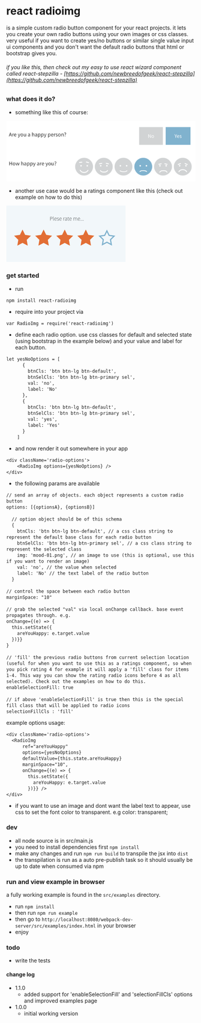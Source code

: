 # react radioimg
is a simple custom radio button component for your react projects. it lets you create your own radio buttons using your own images or css classes. very useful if you want to create yes/no buttons or similar single value input ui components and you don't want the default radio buttons that html or bootstrap gives you.

###### if you like this, then check out my easy to use react wizard component called react-stepzilla - [https://github.com/newbreedofgeek/react-stepzilla](https://github.com/newbreedofgeek/react-stepzilla)

### what does it do?
- something like this of course:

![react-stepzilla](https://raw.githubusercontent.com/newbreedofgeek/react-radioimg/master/radioimg-eg.png)

- another use case would be a ratings component like this (check out example on how to do this)

![react-stepzilla](https://raw.githubusercontent.com/newbreedofgeek/react-radioimg/master/radioimg-eg-rating.png)


### get started
- run
```
npm install react-radioimg
```
- require into your project via
```
var RadioImg = require('react-radioimg')
```
- define each radio option. use css classes for default and selected state (using bootstrap in the example below) and your value and label for each button.
```
let yesNoOptions = [
      {
        btnCls: 'btn btn-lg btn-default',
        btnSelCls: 'btn btn-lg btn-primary sel',
        val: 'no',
        label: 'No'
      },
      {
        btnCls: 'btn btn-lg btn-default',
        btnSelCls: 'btn btn-lg btn-primary sel',
        val: 'yes',
        label: 'Yes'
      }
    ]
```
- and now render it out somewhere in your app
```
<div className='radio-options'>
    <RadioImg options={yesNoOptions} />
</div>
```

- the following params are available

```
// send an array of objects. each object represents a custom radio button
options: [{optionsA}, {optionsB}]

  // option object should be of this schema
  {
    btnCls: 'btn btn-lg btn-default', // a css class string to represent the default base class for each radio button
    btnSelCls: 'btn btn-lg btn-primary sel', // a css class string to represent the selected class
    img: 'mood-01.png', // an image to use (this is optional, use this if you want to render an image)
    val: 'no', // the value when selected
    label: 'No' // the text label of the radio button
  }

// control the space between each radio button
marginSpace: "10"

// grab the selected "val" via local onChange callback. base event propagates through. e.g.
onChange={(e) => {
  this.setState({
    areYouHappy: e.target.value
  })}}
}

// 'fill' the previous radio buttons from current selection location (useful for when you want to use this as a ratings component, so when you pick rating 4 for example it will apply a 'fill' class for items 1-4. This way you can show the rating radio icons before 4 as all selected). Check out the examples on how to do this.
enableSelectionFill: true

// if above 'enableSelectionFill' is true then this is the special fill class that will be applied to radio icons
selectionFillCls : 'fill'
```

example options usage:
```
<div className='radio-options'>
  <RadioImg
      ref="areYouHappy"
      options={yesNoOptions}
      defaultValue={this.state.areYouHappy}
      marginSpace="10",
      onChange={(e) => {
        this.setState({
          areYouHappy: e.target.value
        })}} />
</div>
```


- if you want to use an image and dont want the label text to appear, use css to set the font color to transparent. e.g color: transparent;

### dev
- all node source is in src/main.js
- you need to install dependencies first `npm install`
- make any changes and run `npm run build` to transpile the jsx into `dist`
- the transpilation is run as a auto pre-publish task so it should usually be up to date when consumed via npm

### run and view example in browser
a fully working example is found in the `src/examples` directory.

- run `npm install`
- then run `npm run example`
- then go to `http://localhost:8080/webpack-dev-server/src/examples/index.html` in your browser
- enjoy


### todo
- write the tests

#### change log
- 1.1.0
  - added support for 'enableSelectionFill' and 'selectionFillCls' options and improved examples page
- 1.0.0
  - initial working version
